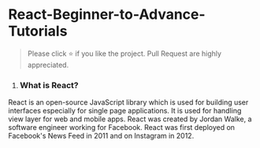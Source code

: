 # React-Beginner-to-Advance-Tutorials
> Please click :star: if you like the project. Pull Request are highly appreciated.

1. ### What is React?
React is an open-source JavaScript library which is used for building user interfaces especially for single page applications. It is used for handling view layer for web and mobile apps. React was created by Jordan Walke, a software engineer working for Facebook. React was first deployed on Facebook's News Feed in 2011 and on Instagram in 2012.
